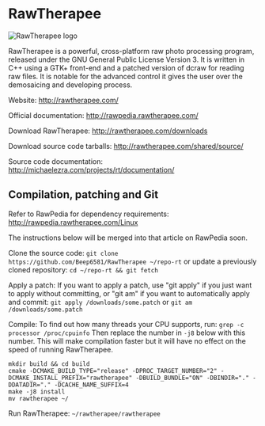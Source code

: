 # RawTherapee
![RawTherapee logo](http://rawtherapee.com/images/logos/rawtherapee_logo_discuss.png)

RawTherapee is a powerful, cross-platform raw photo processing program, released under the GNU General Public License Version 3. It is written in C++ using a GTK+ front-end and a patched version of dcraw for reading raw files. It is notable for the advanced control it gives the user over the demosaicing and developing process.

Website:
http://rawtherapee.com/

Official documentation:
http://rawpedia.rawtherapee.com/

Download RawTherapee:
http://rawtherapee.com/downloads

Download source code tarballs:
http://rawtherapee.com/shared/source/

Source code documentation:
http://michaelezra.com/projects/rt/documentation/

## Compilation, patching and Git
Refer to RawPedia for dependency requirements:
http://rawpedia.rawtherapee.com/Linux

The instructions below will be merged into that article on RawPedia soon.

Clone the source code:
`git clone https://github.com/Beep6581/RawTherapee ~/repo-rt`
or update a previously cloned repository:
`cd ~/repo-rt && git fetch`

Apply a patch:
If you want to apply a patch, use "git apply" if you just want to apply without committing, or "git am" if you want to automatically apply and commit:
`git apply /downloads/some.patch`
or
`git am /downloads/some.patch`

Compile:
To find out how many threads your CPU supports, run:
`grep -c processor /proc/cpuinfo`
Then replace the number in `-j8` below with this number. This will make compilation faster but it will have no effect on the speed of running RawTherapee.
```
mkdir build && cd build
cmake -DCMAKE_BUILD_TYPE="release" -DPROC_TARGET_NUMBER="2" -DCMAKE_INSTALL_PREFIX="rawtherapee" -DBUILD_BUNDLE="ON" -DBINDIR="." -DDATADIR="." -DCACHE_NAME_SUFFIX=4
make -j8 install
mv rawtherapee ~/
```

Run RawTherapee:
`~/rawtherapee/rawtherapee`
